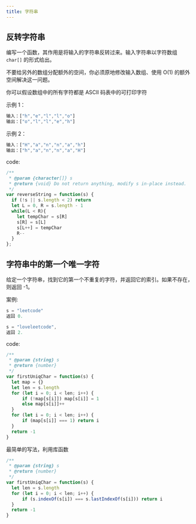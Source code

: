 ```yaml
---
title: 字符串
---
```

## 反转字符串
编写一个函数，其作用是将输入的字符串反转过来。输入字符串以字符数组 `char[]` 的形式给出。

不要给另外的数组分配额外的空间，你必须原地修改输入数组、使用 O(1) 的额外空间解决这一问题。

你可以假设数组中的所有字符都是 ASCII 码表中的可打印字符

示例 1：
```js
输入：["h","e","l","l","o"]
输出：["o","l","l","e","h"]
```

示例 2：
```js
输入：["H","a","n","n","a","h"]
输出：["h","a","n","n","a","H"]
```

code:
```js
/**
 * @param {character[]} s
 * @return {void} Do not return anything, modify s in-place instead.
 */
var reverseString = function(s) {
  if (!s || s.length < 2) return
  let L = 0, R = s.length - 1
  while(L < R){
    let tempChar = s[R]
    s[R] = s[L]
    s[L++] = tempChar
    R--
  }
};
```

## 字符串中的第一个唯一字符
给定一个字符串，找到它的第一个不重复的字符，并返回它的索引。如果不存在，则返回 -1。

案例:
```js
s = "leetcode"
返回 0.

s = "loveleetcode",
返回 2.
```

code:
```js
/**
 * @param {string} s
 * @return {number}
 */
var firstUniqChar = function(s) {
  let map = {}
  let len = s.length
  for (let i = 0; i < len; i++) {
      if (!map[s[i]]) map[s[i]] = 1
      else map[s[i]]++
  }
  for (let i = 0; i < len; i++) {
      if (map[s[i]] === 1) return i
  }
  return -1
}
```
最简单的写法，利用库函数
```js
/**
 * @param {string} s
 * @return {number}
 */
var firstUniqChar = function(s) {
  let len = s.length
  for (let i = 0; i < len; i++) {
      if (s.indexOf(s[i]) === s.lastIndexOf(s[i])) return i
  }
  return -1
}
```